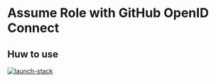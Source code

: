 # Assume Role with GitHub OpenID Connect

## Huw to use

[![launch-stack](https://s3.amazonaws.com/cloudformation-examples/cloudformation-launch-stack.png)](https://console.aws.amazon.com/cloudformation/home?region=region#/stacks/new?stackName=github-oidc-provider&templateURL=https://s3.amazonaws.com/mats-templates/assume-role-with-github-oidc/latest/github-oidc-provider.yaml)
